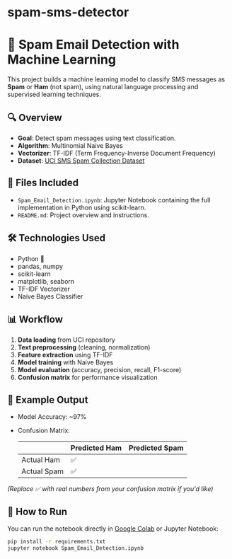 # spam-sms-detector
# 📧 Spam Email Detection with Machine Learning

This project builds a machine learning model to classify SMS messages as **Spam** or **Ham** (not spam), using natural language processing and supervised learning techniques.

## 🔍 Overview

- **Goal**: Detect spam messages using text classification.
- **Algorithm**: Multinomial Naive Bayes
- **Vectorizer**: TF-IDF (Term Frequency-Inverse Document Frequency)
- **Dataset**: [UCI SMS Spam Collection Dataset](https://archive.ics.uci.edu/ml/datasets/SMS+Spam+Collection)

## 📁 Files Included

- `Spam_Email_Detection.ipynb`: Jupyter Notebook containing the full implementation in Python using scikit-learn.
- `README.md`: Project overview and instructions.

## 🛠️ Technologies Used

- Python 🐍
- pandas, numpy
- scikit-learn
- matplotlib, seaborn
- TF-IDF Vectorizer
- Naive Bayes Classifier

## 📊 Workflow

1. **Data loading** from UCI repository
2. **Text preprocessing** (cleaning, normalization)
3. **Feature extraction** using TF-IDF
4. **Model training** with Naive Bayes
5. **Model evaluation** (accuracy, precision, recall, F1-score)
6. **Confusion matrix** for performance visualization

## 📌 Example Output

- Model Accuracy: ~97%
- Confusion Matrix:
  
  |        | Predicted Ham | Predicted Spam |
  |--------|----------------|----------------|
  | Actual Ham  | ✅  |
  | Actual Spam | ✅  |

*(Replace ✅ with real numbers from your confusion matrix if you'd like)*

## 🚀 How to Run

You can run the notebook directly in [Google Colab](https://colab.research.google.com) or Jupyter Notebook:

```bash
pip install -r requirements.txt
jupyter notebook Spam_Email_Detection.ipynb


